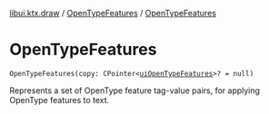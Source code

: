 [libui.ktx.draw](../README.md) / [OpenTypeFeatures](README.md) / [OpenTypeFeatures](-open-type-features.md)

# OpenTypeFeatures

`OpenTypeFeatures(copy: CPointer<`[`uiOpenTypeFeatures`](../../libui/ui-open-type-features.md)`>? = null)`

Represents a set of OpenType feature tag-value pairs, for applying OpenType features to text.

